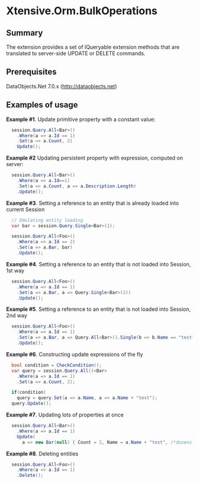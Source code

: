 Xtensive.Orm.BulkOperations
===========================

Summary
-------
The extension provides a set of IQueryable extension methods that are translated 
to server-side UPDATE or DELETE commands.

Prerequisites
-------------
DataObjects.Net 7.0.x (http://dataobjects.net)


Examples of usage
-----------------

**Example #1**. Update primitive property with a constant value:

```csharp
  session.Query.All<Bar>()
    .Where(a => a.Id == 1)
    .Set(a => a.Count, 2)
    Update();
```

**Example #2** Updating persistent property with expression, computed on server:

```csharp
  session.Query.All<Bar>()
    .Where(a => a.Id==1)
    .Set(a => a.Count, a => a.Description.Length)
    .Update();
```

**Example #3**. Setting a reference to an entity that is already loaded into current Session

```csharp
  // Emulating entity loading
  var bar = session.Query.Single<Bar>(1);

  session.Query.All<Foo>()
    .Where(a => a.Id == 2)
    .Set(a => a.Bar, bar)
    .Update();
```

**Example #4**. Setting a reference to an entity that is not loaded into Session, 1st way

```csharp
  session.Query.All<Foo>()
    .Where(a => a.Id == 1)
    .Set(a => a.Bar, a => Query.Single<Bar>(1))
    .Update();
```

**Example #5**. Setting a reference to an entity that is not loaded into Session, 2nd way

```csharp
  session.Query.All<Foo>()
    .Where(a => a.Id == 1)
    .Set(a => a.Bar, a => Query.All<Bar>().Single(b => b.Name == "test"))
    .Update();
```

**Example #6**. Constructing update expressions of the fly

```csharp
  bool condition = CheckCondition();
  var query = session.Query.All()<Bar>
    .Where(a => a.Id == 1)
    .Set(a => a.Count, 2);

  if(condition)
    query = query.Set(a => a.Name, a => a.Name + "test");
  query.Update();
```

**Example #7**. Updating lots of properties at once

```csharp
  session.Query.All<Bar>()
    .Where(a => a.Id == 1)
    Update(
      a => new Bar(null) { Count = 2, Name = a.Name + "test", /*dozens of other properties...*/ });
```

**Example #8**. Deleting entities

```csharp
  session.Query.All<Foo>()
    .Where(a => a.Id == 1)
    .Delete();
```
